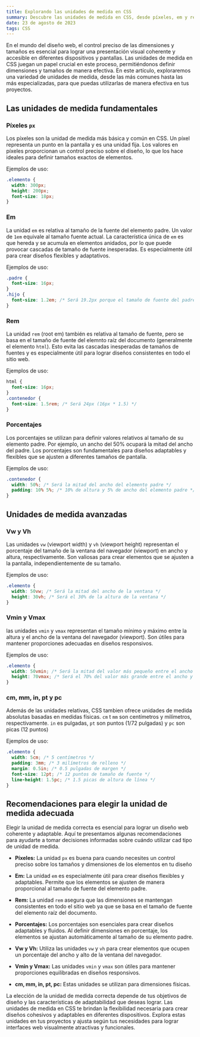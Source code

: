 ```yaml
---
title: Explorando las unidades de medida en CSS
summary: Descubre las unidades de medida en CSS, desde píxeles, em y rem hasta unidades más avanzadas como vw y vh. Elige con sabiduría para lograr diseños web atractivos y adaptables.
date: 23 de agosto de 2023
tags: CSS
---
```


En el mundo del diseño web, el control preciso de las dimensiones y tamaños es esencial para lograr una presentación visual coherente y accesible en diferentes dispositivos y pantallas. Las unidades de medida en CSS juegan un papel crucial en este proceso, permitiéndonos definir dimensiones y tamaños de manera efectiva. En este artículo, exploraremos una variedad de unidades de medida, desde las más comunes hasta las más especializadas, para que puedas utilizarlas de manera efectiva en tus proyectos.

## Las unidades de medida fundamentales

### Píxeles `px`

Los píxeles son la unidad de medida más básica y común en CSS. Un píxel representa un punto en la pantalla y es una unidad fija. Los valores en píxeles proporcionan un control preciso sobre el diseño, lo que los hace ideales para definir tamaños exactos de elementos.

<p style="margin-bottom: 10px">Ejemplos de uso:</p>

```css
.elemento {
  width: 300px;
  height: 200px;
  font-size: 18px;
}
```

### Em

La unidad `em` es relativa al tamaño de la fuente del elemento padre. Un valor de `1em` equivale al tamaño fuente actual. La característica única de `em` es que hereda y se acumula en elementos anidados, por lo que puede provocar cascadas de tamaño de fuente inesperadas. Es especialmente útil para crear diseños flexibles y adaptativos.

<p style="margin-bottom: 10px">Ejemplos de uso:</p>

```css
.padre {
  font-size: 16px;
}
.hijo {
  font-size: 1.2em; /* Será 19.2px porque el tamaño de fuente del padre es 16px */
}
```

### Rem

La unidad `rem` (root em) también es relativa al tamaño de fuente, pero se basa en el tamaño de fuente del elemnto raíz del documento (generalmente el elemento `html`). Esto evita las cascadas inesperadas de tamaños de fuentes y es especialmente útil para lograr diseños consistentes en todo el sitio web.

<p style="margin-bottom: 10px">Ejemplos de uso:</p>

```css
html {
  font-size: 16px;
}
.contenedor {
  font-size: 1.5rem; /* Será 24px (16px * 1.5) */
}
```

### Porcentajes

Los porcentajes se utilizan para definir valores relativos al tamaño de su elemento padre. Por ejemplo, un ancho del 50% ocupará la mitad del ancho del padre. Los porcentajes son fundamentales para diseños adaptables y flexibles que se ajusten a diferentes tamaños de pantalla.

<p style="margin-bottom: 10px">Ejemplos de uso:</p>

```css
.contenedor {
  width: 50%; /* Será la mitad del ancho del elemento padre */
  padding: 10% 5%; /* 10% de altura y 5% de ancho del elemento padre */
}
```

## Unidades de medida avanzadas

### Vw y Vh

Las unidades `vw` (viewport width) y `vh` (viewport height) representan el porcentaje del tamaño de la ventana del navegador (viewport) en ancho y altura, respectivamente. Son valiosas para crear elementos que se ajusten a la pantalla, independientemente de su tamaño.

<p style="margin-bottom: 10px">Ejemplos de uso:</p>

```css
.elemento {
  width: 50vw; /* Será la mitad del ancho de la ventana */
  height: 30vh; /* Será el 30% de la altura de la ventana */
}
```

### Vmin y Vmax

las unidades `vmin` y `vmax` representan el tamaño mínimo y máximo entre la altura y el ancho de la ventana del navegador (viewport). Son útiles para mantener proporciones adecuadas en diseños responsivos.

<p style="margin-bottom: 10px">Ejemplos de uso:</p>

```css
.elemento {
  width: 50vmin; /* Será la mitad del valor más pequeño entre el ancho y la altura de la ventana */
  height: 70vmax; /* Será el 70% del valor más grande entre el ancho y la altura de la ventana */
}
```

### cm, mm, in, pt y pc

Además de las unidades relativas, CSS tambien ofrece unidades de medida absolutas basadas en medidas físicas. `cm` t `mm` son centímetros y milímetros, respectivamente. `in` es pulgadas, `pt` son puntos (1/72 pulgadas) y `pc` son picas (12 puntos)

<p style="margin-bottom: 10px">Ejemplos de uso:</p>

```css
.elemento {
  width: 5cm; /* 5 centímetros */
  padding: 3mm; /* 3 milímetros de relleno */
  margin: 0.5in; /* 0.5 pulgadas de margen */
  font-size: 12pt; /* 12 puntos de tamaño de fuente */
  line-height: 1.5pc; /* 1.5 picas de altura de línea */
}
```

## Recomendaciones para elegir la unidad de medida adecuada

Elegir la unidad de medida correcta es esencial para lograr un diseño web coherente y adaptable. Aquí te presentamos algunas recomendaciones para ayudarte a tomar decisiones informadas sobre cuándo utilizar cad tipo de unidad de medida.

- **Píxeles:** La unidad `px` es buena para cuando necesites un control preciso sobre los tamaños y dimensiones de los elementos en tu diseño

- **Em:** La unidad `em` es especialmente útil para crear diseños flexibles y adaptables. Permite que los elementos se ajusten de manera proporcional al tamaño de fuente del elemento padre.

- **Rem:** La unidad `rem` asegura que las dimensiones se mantengan consistentes en todo el sitio web ya que se basa en el tamaño de fuente del elemento raíz del documento.

- **Porcentajes:** Los porcentajes son esenciales para crear diseños adaptables y fluidos. Al definir dimensiones en porcentaje, los elementos se ajustan automáticamente al tamaño de su elemento padre.

- **Vw y Vh:** Utiliza las unidades `vw` y `vh` para crear elementos que ocupen un porcentaje del ancho y alto de la ventana del navegador.

- **Vmin y Vmax:** Las unidades `vmin` y `vmax` son útiles para mantener proporciones equilibradas en diseños responsivos.

- **cm, mm, in, pt, pc:** Estas unidades se utilizan para dimensiones físicas.

La elección de la unidad de medida correcta depende de tus objetivos de diseño y las características de adaptabilidad que deseas lograr. Las unidades de medida en CSS te brindan la flexibilidad necesaria para crear diseños cohesivos y adaptables en diferentes dispositivos. Explora estas unidades en tus proyectos y ajusta según tus necesidades para lograr interfaces web visualmente atractivas y funcionales.
